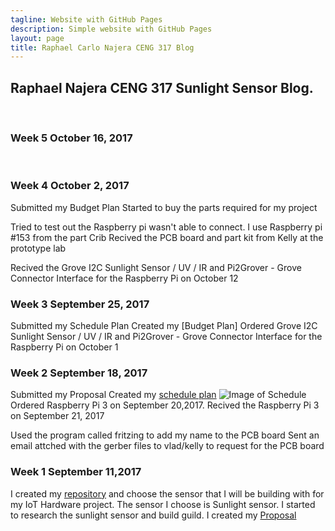 ```yaml
---
tagline: Website with GitHub Pages
description: Simple website with GitHub Pages
layout: page
title: Raphael Carlo Najera CENG 317 Blog
---
```


Raphael Najera CENG 317 Sunlight Sensor Blog.
-------------

 


### Week 5 October 16, 2017
 
### Week 4 October 2, 2017

Submitted my Budget Plan
Started to buy the parts required for my project

Tried to test out the Raspberry pi wasn't able to connect.
I use Raspberry pi #153 from the part Crib
Recived the PCB board and part kit from Kelly at the prototype lab

Recived the Grove I2C Sunlight Sensor / UV / IR and Pi2Grover - Grove Connector Interface for the Raspberry Pi on October 12


### Week 3 September 25, 2017

Submitted my Schedule Plan
Created my [Budget Plan]
Ordered Grove I2C Sunlight Sensor / UV / IR and Pi2Grover - Grove Connector Interface for the Raspberry Pi on October 1

### Week 2 September 18, 2017

Submitted my Proposal
Created my [schedule plan]()
![Image of Schedule]()
Ordered Raspberry Pi 3 on September 20,2017. 
Recived the Raspberry Pi 3 on September 21, 2017

Used the program called fritzing to add my name to the PCB board
Sent an email attched with the gerber files to vlad/kelly to request for the PCB board

### Week 1 September 11,2017

I created my [repository](https://github.com/RaphaelNajera/Sunlight_Sensor) and choose the sensor that I will be building with for my IoT Hardware project.
The sensor I choose is Sunlight sensor. I started to research the sunlight sensor and build guild.
I created my [Proposal](https://github.com/RaphaelNajera/Sunlight_Sensor/blob/master/documentation/ProposalContentRaphaelNajeraRev02.pdf)

